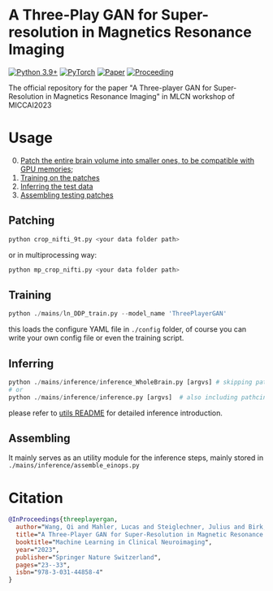 # A Three-Play GAN for Super-resolution in Magnetics Resonance Imaging
[![Python 3.9+](https://img.shields.io/badge/python-3.9+-blue.svg)](https://www.python.org/downloads/release/python-3918/)
[![PyTorch](https://img.shields.io/badge/PyTorch-grey.svg?logo=PyTorch)](https://pytorch.org/blog/pytorch-1.9-released/) 
[![Paper](http://img.shields.io/badge/Paper-arxiv.2211.16198-B31B1B.svg)](https://arxiv.org/abs/2303.13900)
[![Proceeding](https://img.shields.io/badge/Proceeding-MICCAI2023-blue)](https://link.springer.com/chapter/10.1007/978-3-031-44858-4_3)

The official repository for the paper "A Three-player GAN for Super-Resolution in Magnetics Resonance Imaging" in MLCN workshop of MICCAI2023

# Usage
0. [Patch the entire brain volume into smaller ones, to be compatible with GPU memories](#Patching);
1. [Training on the patches](#Training)
2. [Inferring the test data](#Inferring)
3. [Assembling testing patches](#Assembling)

## Patching
```python
python crop_nifti_9t.py <your data folder path>
```
or in multiprocessing way:
```python
python mp_crop_nifti.py <your data folder path>
```

## Training
```python
python ./mains/ln_DDP_train.py --model_name 'ThreePlayerGAN'
```
this loads the configure YAML file in `./config` folder, of course you can write your own config file or even the training script.

## Inferring
```python
python ./mains/inference/inference_WholeBrain.py [argvs] # skipping patching and assembling, memory-UNfriendly, but you can trade-off it with speed by placing them on CPU
# or
python ./mains/inference/inference.py [argvs]  # also including pathcing and assembling, but trivial difference between stiched patches exist
```
please refer to [utils README](./mains/utils/README.md) for detailed inference introduction.
## Assembling
It mainly serves as an utility module for the inference steps, mainly stored in `./mains/inference/assemble_einops.py`
# Citation

~~~bibtex
@InProceedings{threeplayergan,
  author="Wang, Qi and Mahler, Lucas and Steiglechner, Julius and Birk, Florian and Scheffler, Klaus and Lohmann, Gabriele",
  title="A Three-Player GAN for Super-Resolution in Magnetic Resonance Imaging",
  booktitle="Machine Learning in Clinical Neuroimaging",
  year="2023",
  publisher="Springer Nature Switzerland",
  pages="23--33",
  isbn="978-3-031-44858-4"
}
~~~
